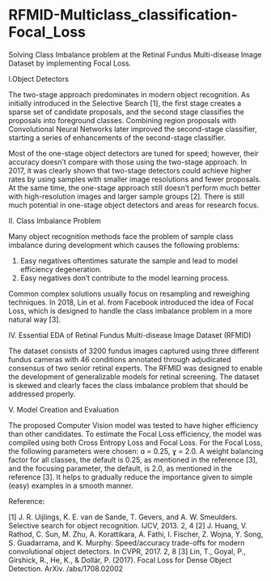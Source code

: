 # RFMID-Multiclass_classification-Focal_Loss
Solving Class Imbalance problem at the Retinal Fundus Multi-disease Image Dataset by implementing Focal Loss.
 
I.Object Detectors

The two-stage approach predominates in modern object recognition. As initially introduced in the Selective Search [1], the first stage creates a sparse set of candidate proposals, and the second stage classifies the proposals into foreground classes. Combining region proposals with Convolutional Neural Networks later improved the second-stage classifier, starting a series of enhancements of the second-stage classifier.
 
Most of the one-stage object detectors are tuned for speed; however, their accuracy doesn’t compare with those using the two-stage approach. In 2017, it was clearly shown that two-stage detectors could achieve higher rates by using samples with smaller image resolutions and fewer proposals. At the same time, the one-stage approach still doesn’t perform much better with high-resolution images and larger sample groups [2]. There is still much potential in one-stage object detectors and areas for research focus.

II. Class Imbalance Problem

Many object recognition methods face the problem of sample class imbalance during development which causes the following problems:
 
1. 	Easy negatives oftentimes saturate the sample and lead to model efficiency degeneration.
2. 	Easy negatives don’t contribute to the model learning process.
 
Common complex solutions usually focus on resampling and reweighing techniques. In 2018, Lin et al. from Facebook introduced the idea of Focal Loss, which is designed to handle the class imbalance problem in a more natural way [3].

IV. Essential EDA of Retinal Fundus Multi-disease Image Dataset (RFMID)

The dataset consists of 3200 fundus images captured using three different fundus cameras with 46 conditions annotated through adjudicated consensus of two senior retinal experts. The RFMID was designed to enable the development of generalizable models for retinal screening. The dataset is skewed and clearly faces the class imbalance problem that should be addressed properly.

V. Model Creation and Evaluation

The proposed Computer Vision model was tested to have higher efficiency than other candidates. To estimate the Focal Loss efficiency, the model was compiled using both Cross Entropy Loss and Focal Loss. For the Focal Loss, the following parameters were chosen: ɑ = 0.25, ɣ = 2.0. A weight balancing factor for all classes, the default is 0.25, as mentioned in the reference [3], and the focusing parameter, the default, is 2.0, as mentioned in the reference [3]. It helps to gradually reduce the importance given to simple (easy) examples in a smooth manner.

Reference:

[1] J. R. Uijlings, K. E. van de Sande, T. Gevers, and A. W. Smeulders. Selective search for object recognition. IJCV, 2013. 2, 4
[2] J. Huang, V. Rathod, C. Sun, M. Zhu, A. Korattikara, A. Fathi, I. Fischer, Z. Wojna, Y. Song, S. Guadarrama, and K. Murphy. Speed/accuracy trade-offs for modern convolutional object detectors. In CVPR, 2017. 2, 8
[3] Lin, T., Goyal, P., Girshick, R., He, K., & Dollár, P. (2017). Focal Loss for Dense Object Detection. ArXiv. /abs/1708.02002

